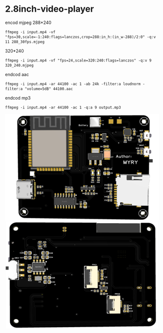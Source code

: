 # 2.8inch-video-player

encod mjpeg
288*240
```
ffmpeg -i input.mp4 -vf "fps=30,scale=-1:240:flags=lanczos,crop=288:in_h:(in_w-288)/2:0" -q:v 11 288_30fps.mjpeg
```

320*240
```
ffmpeg -i input.mp4 -vf "fps=24,scale=320:240:flags=lanczos" -q:v 9 320_240.mjpeg
```

endcod aac
```
ffmpeg -i input.mp4 -ar 44100 -ac 1 -ab 24k -filter:a loudnorm -filter:a "volume=5dB" 44100.aac
```
endcod mp3
```
ffmpeg -i input.mp4 -ar 44100 -ac 1 -q:a 9 output.mp3
```


<div align=center>
	<img src="https://github.com/myry07/2.8inch-video-player/blob/main/01.Hardware/font.png" width="550" height="350">
	<img src="https://github.com/myry07/2.8inch-video-player/blob/main/01.Hardware/reverse.png" width="500" height="350">   
</div>